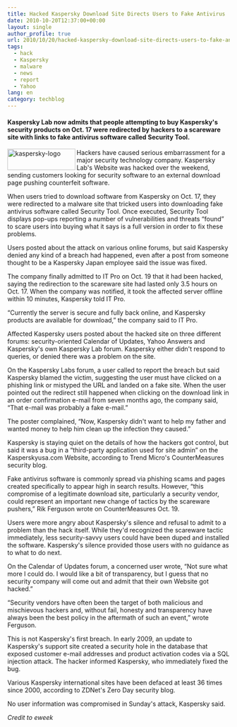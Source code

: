 ```yaml
---
title: Hacked Kaspersky Download Site Directs Users to Fake Antivirus
date: 2010-10-20T12:37:00+00:00
layout: single
author_profile: true
url: 2010/10/20/hacked-kaspersky-download-site-directs-users-to-fake-antivirus/
tags:
  - hack
  - Kaspersky
  - malware
  - news
  - report
  - Yahoo
lang: en
category: techblog
---
```

#### Kaspersky Lab now admits that people attempting to buy Kaspersky's security products on Oct. 17 were redirected by hackers to a scareware site with links to fake antivirus software called Security Tool.

[<img title="kaspersky-logo" border="0" alt="kaspersky-logo" align="left" src="http://lh3.ggpht.com/_vaUVXcmC3OI/TL7bg52JkII/AAAAAAAACyA/onkXP1XWVC0/kaspersky-logo_thumb%5B2%5D.jpg?imgmax=800" width="154" height="48" />](http://lh4.ggpht.com/_vaUVXcmC3OI/TL7bfEthduI/AAAAAAAACx8/o33DmDYao7k/s1600-h/kaspersky-logo%5B4%5D.jpg)Hackers have caused serious embarrassment for a major security technology company. Kaspersky Lab's Website was hacked over the weekend, sending customers looking for security software to an external download page pushing counterfeit software.

When users tried to download software from Kaspersky on Oct. 17, they were redirected to a malware site that tricked users into downloading fake antivirus software called Security Tool. Once executed, Security Tool displays pop-ups reporting a number of vulnerabilities and threats &#8220;found&#8221; to scare users into buying what it says is a full version in order to fix these problems.

Users posted about the attack on various online forums, but said Kaspersky denied any kind of a breach had happened, even after a post from someone thought to be a Kaspersky Japan employee said the issue was fixed.

The company finally admitted to IT Pro on Oct. 19 that it had been hacked, saying the redirection to the scareware site had lasted only 3.5 hours on Oct. 17. When the company was notified, it took the affected server offline within 10 minutes, Kaspersky told IT Pro.

&#8220;Currently the server is secure and fully back online, and Kaspersky products are available for download,&#8221; the company said to IT Pro.

Affected Kaspersky users posted about the hacked site on three different forums: security-oriented Calendar of Updates, Yahoo Answers and Kaspersky's own Kaspersky Lab forum. Kaspersky either didn't respond to queries, or denied there was a problem on the site.

On the Kaspersky Labs forum, a user called to report the breach but said Kaspersky blamed the victim, suggesting the user must have clicked on a phishing link or mistyped the URL and landed on a fake site. When the user pointed out the redirect still happened when clicking on the download link in an order confirmation e-mail from seven months ago, the company said, &#8220;That e-mail was probably a fake e-mail.&#8221;

The poster complained, &#8220;Now, Kaspersky didn't want to help my father and wanted money to help him clean up the infection they caused.&#8221;

Kaspersky is staying quiet on the details of how the hackers got control, but said it was a bug in a &#8220;third-party application used for site admin&#8221; on the Kasperskyusa.com Website, according to Trend Micro's CounterMeasures security blog.

Fake antivirus software is commonly spread via phishing scams and pages created specifically to appear high in search results. However, &#8220;this compromise of a legitimate download site, particularly a security vendor, could represent an important new change of tactics by the scareware pushers,&#8221; Rik Ferguson wrote on CounterMeasures Oct. 19.

Users were more angry about Kaspersky's silence and refusal to admit to a problem than the hack itself. While they'd recognized the scareware tactic immediately, less security-savvy users could have been duped and installed the software. Kaspersky's silence provided those users with no guidance as to what to do next.

On the Calendar of Updates forum, a concerned user wrote, &#8220;Not sure what more I could do. I would like a bit of transparency, but I guess that no security company will come out and admit that their own Website got hacked.&#8221;

&#8220;Security vendors have often been the target of both malicious and mischievous hackers and, without fail, honesty and transparency have always been the best policy in the aftermath of such an event,&#8221; wrote Ferguson.

This is not Kaspersky's first breach. In early 2009, an update to Kaspersky's support site created a security hole in the database that exposed customer e-mail addresses and product activation codes via a SQL injection attack. The hacker informed Kaspersky, who immediately fixed the bug.

Various Kaspersky international sites have been defaced at least 36 times since 2000, according to ZDNet's Zero Day security blog.

No user information was compromised in Sunday's attack, Kaspersky said. 

_Credit to eweek_